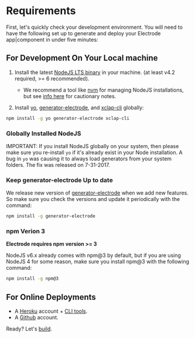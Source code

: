 # Requirements

First, let's quickly check your development environment. You will need to have the following set up to generate and deploy your Electrode app|component in under five minutes:

## For Development On Your Local machine

1.  Install the latest [NodeJS LTS binary](https://nodejs.org/) in your machine. (at least v4.2 required, >= 6 recommended).

    -   We recommend a tool like [nvm](https://github.com/creationix/nvm#install-script) for managing NodeJS installations, but see [info here](#globally-installed-nodejs) for cautionary notes.

2.  Install [yo], [generator-electrode], and [xclap-cli] globally:

```bash
npm install -g yo generator-electrode xclap-cli
```

### Globally Installed NodeJS

IMPORTANT: If you install NodeJS globally on your system, then please make sure you re-install `yo` if it's already exist in your Node installation.  A bug in `yo` was causing it to always load generators from your system folders.  The fix was released on 7-31-2017.

### Keep generator-electrode Up to date

We release new version of [generator-electrode] when we add new features.  So make sure you check the versions and update it periodically with the command:

```bash
npm install -g generator-electrode
```

### npm Verion 3

**Electrode requires npm version >= 3**

NodeJS v6.x already comes with npm@3 by default, but if you are using NodeJS 4 for some reason, make sure you install npm@3 with the following command:

```bash
npm install -g npm@3
```

## For Online Deployments

-   A [Heroku](https://signup.heroku.com/dc) account + [CLI tools](https://devcenter.heroku.com/articles/heroku-command-line).
-   A [Github](https://github.com/) account.

Ready? Let's [build](/chapter1/quick-start/build-component.md).

[yo]: http://yeoman.io/

[yeoman]: http://yeoman.io/

[xclap-cli]: https://www.npmjs.com/package/xclap-cli

[generator-electrode]: https://www.npmjs.com/package/generator-electrode
